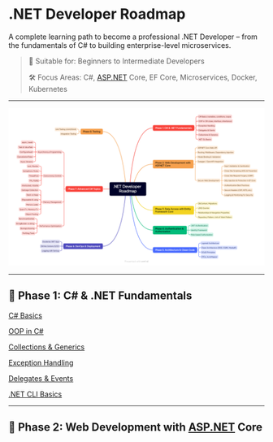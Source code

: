 # .NET Developer Roadmap

A complete learning path to become a professional .NET Developer – from the fundamentals of C# to building enterprise-level microservices.

> 📌 Suitable for: Beginners to Intermediate Developers
> 
> 
> 🛠️ Focus Areas: C#, [ASP.NET](http://asp.net/) Core, EF Core, Microservices, Docker, Kubernetes
> 

---

![dotnet-developer-roadmap.png](NET%20Developer%20Roadmap/dotnet-developer-roadmap.png)

---

## 📍 Phase 1: C# & .NET Fundamentals

[C# Basics](NET%20Developer%20Roadmap/C#%20Basics.md)

[OOP in C#](NET%20Developer%20Roadmap/OOP%20in%20C#%201c804da9a1c980579a6ae7c578e99672.md)

[Collections & Generics](NET%20Developer%20Roadmap/Collections%20&%20Generics.md)

[Exception Handling](NET%20Developer%20Roadmap/Exception%20Handling.md)

[Delegates & Events](NET%20Developer%20Roadmap/Delegates%20&%20Events.md)

[.NET CLI Basics](NET%20Developer%20Roadmap/NET%20CLI%20Basics.md)

---

## 🧰 Phase 2: Web Development with [ASP.NET](http://asp.net/) Core
